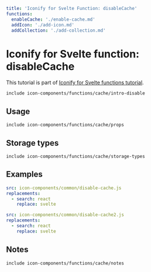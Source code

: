 ```yaml
title: 'Iconify for Svelte Function: disableCache'
functions:
  enableCache: './enable-cache.md'
  addIcon: './add-icon.md'
  addCollection: './add-collection.md'
```

# Iconify for Svelte function: disableCache

This tutorial is part of [Iconify for Svelte functions tutorial](./index.md#functions).

`include icon-components/functions/cache/intro-disable`

## Usage

`include icon-components/functions/cache/props`

## Storage types

`include icon-components/functions/cache/storage-types`

## Examples

```yaml
src: icon-components/common/disable-cache.js
replacements:
  - search: react
    replace: svelte
```

```yaml
src: icon-components/common/disable-cache2.js
replacements:
  - search: react
    replace: svelte
```

## Notes

`include icon-components/functions/cache/notes`
